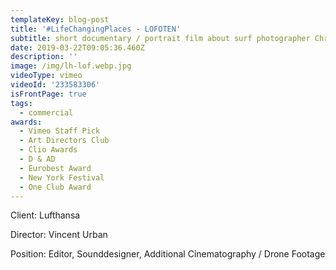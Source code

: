 ```yaml
---
templateKey: blog-post
title: '#LifeChangingPlaces - LOFOTEN'
subtitle: short documentary / portrait film about surf photographer Chris Burkhard
date: 2019-03-22T09:05:36.460Z
description: ''
image: /img/lh-lof.webp.jpg
videoType: vimeo
videoId: '233583306'
isFrontPage: true
tags:
  - commercial
awards:
  - Vimeo Staff Pick
  - Art Directors Club
  - Clio Awards
  - D & AD
  - Eurobest Award
  - New York Festival
  - One Club Award
---
```

Client: Lufthansa

Director: Vincent Urban

Position: Editor, Sounddesigner, Additional Cinematography / Drone Footage
